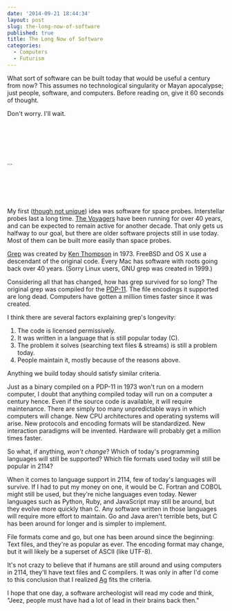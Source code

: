 ```yaml
---
date: '2014-09-21 18:44:34'
layout: post
slug: the-long-now-of-software
published: true
title: The Long Now of Software
categories:
  - Computers
  - Futurism
---
```


What sort of software can be built today that would be useful a century from now? This assumes no technological singularity or Mayan apocalypse; just people, software, and computers. <span class="thought_countdown_hide">Before reading on, give it <span id="thought_countdown">60 seconds</span> of thought.</span>

<span class="thought_countdown_hide">Don't worry. I'll wait.</span>

<br />

<br />

<br />

<br />

...

<br />

<br />

<br />

<br />

My first ([though not unique](https://twitter.com/bjorntipling/status/513560354425556992)) idea was software for space probes. Interstellar probes last a long time. [The Voyagers](https://en.wikipedia.org/wiki/Voyager_program) have been running for over 40 years, and can be expected to remain active for another decade. That only gets us halfway to our goal, but there are older software projects still in use today. Most of them can be built more easily than space probes.

[Grep](https://en.wikipedia.org/wiki/Grep) was created by [Ken Thompson](https://en.wikipedia.org/wiki/Ken_Thompson) in 1973. FreeBSD and OS X use a descendant of the original code. Every Mac has software with roots going back over 40 years. (Sorry Linux users, GNU grep was created in 1999.)

Considering all that has changed, how has grep survived for so long? The original grep was compiled for the [PDP-11](https://en.wikipedia.org/wiki/PDP-11). The file encodings it supported are long dead. Computers have gotten a million times faster since it was created.

I think there are several factors explaining grep's longevity:

1. The code is licensed permissively.
1. It was written in a language that is still popular today \(C\).
1. The problem it solves (searching text files & streams) is still a problem today.
1. People maintain it, mostly because of the reasons above.

Anything we build today should satisfy similar criteria.

Just as a binary compiled on a PDP-11 in 1973 won't run on a modern computer, I doubt that anything compiled today will run on a computer a century hence. Even if the source code is available, it will require maintenance. There are simply too many unpredictable ways in which computers will change. New CPU architectures and operating systems will arise. New protocols and encoding formats will be standardized. New interaction paradigms will be invented. Hardware will probably get a million times faster.

So what, if anything, *won't change*? Which of today's programming languages will still be supported? Which file formats used today will still be popular in 2114?

When it comes to language support in 2114, few of today's languages will survive. If I had to put my money on one, it would be C. Fortran and COBOL might still be used, but they're niche languages even today. Newer languages such as Python, Ruby, and JavaScript may still be around, but they evolve more quickly than C. Any software written in those languages will require more effort to maintain. Go and Java aren't terrible bets, but C has been around for longer and is simpler to implement.

File formats come and go, but one has been around since the beginning: Text files, and they're as popular as ever. The encoding format may change, but it will likely be a superset of ASCII (like UTF-8).

It's not crazy to believe that if humans are still around and using computers in 2114, they'll have text files and C compilers. It was only in after I'd come to this conclusion that I realized [Ag](/ag/) fits the criteria.

I hope that one day, a software archeologist will read my code and think, "Jeez, people must have had a lot of lead in their brains back then."


<script type="text/javascript">
function start_countdown() {
  var i = 60,
    tc_elem = document.getElementById("thought_countdown"),
    tc,
    tch = document.getElementsByClassName("thought_countdown_hide"),
    tci;

  tc = function () {
    i--;
    if (i > 0) {
      tc_elem.innerHTML = i + " second" + (i === 1 ? "" : "s");
    } else {
      clearInterval(tci);
      Array.prototype.forEach.call(tch, function (n) {
        n.style.transitionDuration = "1s";
        n.style.opacity = 0;
      });
    }
  }

  tci = setInterval(tc, 1000);
}
setTimeout(start_countdown, 4000);

</script>

